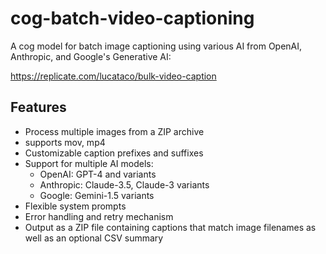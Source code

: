 # cog-batch-video-captioning

A cog model for batch image captioning using various AI from OpenAI, Anthropic, and Google's Generative AI:

https://replicate.com/lucataco/bulk-video-caption



## Features

- Process multiple images from a ZIP archive
- supports mov, mp4
- Customizable caption prefixes and suffixes
- Support for multiple AI models:
	- OpenAI: GPT-4 and variants
	- Anthropic: Claude-3.5, Claude-3 variants
	- Google: Gemini-1.5 variants
- Flexible system prompts
- Error handling and retry mechanism
- Output as a ZIP file containing captions that match image filenames as well as an optional CSV summary